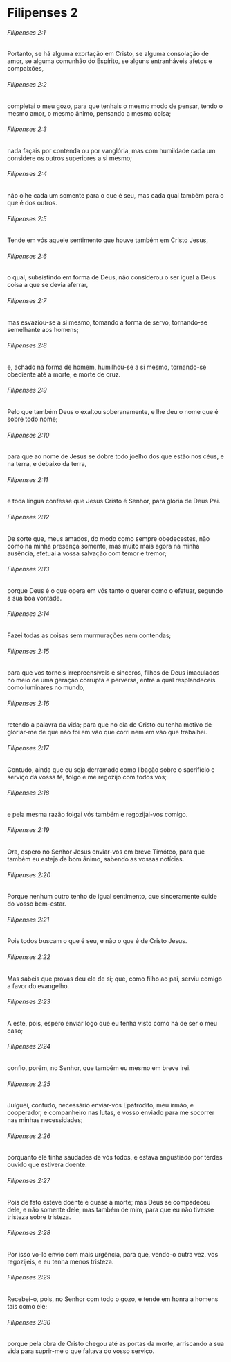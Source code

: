 # Filipenses 2

###### Filipenses 2:1

Portanto, se há alguma exortação em Cristo, se alguma consolação de amor, se alguma comunhão do Espírito, se alguns entranháveis afetos e compaixões,

###### Filipenses 2:2

completai o meu gozo, para que tenhais o mesmo modo de pensar, tendo o mesmo amor, o mesmo ânimo, pensando a mesma coisa;

###### Filipenses 2:3

nada façais por contenda ou por vanglória, mas com humildade cada um considere os outros superiores a si mesmo;

###### Filipenses 2:4

não olhe cada um somente para o que é seu, mas cada qual também para o que é dos outros.

###### Filipenses 2:5

Tende em vós aquele sentimento que houve também em Cristo Jesus,

###### Filipenses 2:6

o qual, subsistindo em forma de Deus, não considerou o ser igual a Deus coisa a que se devia aferrar,

###### Filipenses 2:7

mas esvaziou-se a si mesmo, tomando a forma de servo, tornando-se semelhante aos homens;

###### Filipenses 2:8

e, achado na forma de homem, humilhou-se a si mesmo, tornando-se obediente até a morte, e morte de cruz.

###### Filipenses 2:9

Pelo que também Deus o exaltou soberanamente, e lhe deu o nome que é sobre todo nome;

###### Filipenses 2:10

para que ao nome de Jesus se dobre todo joelho dos que estão nos céus, e na terra, e debaixo da terra,

###### Filipenses 2:11

e toda língua confesse que Jesus Cristo é Senhor, para glória de Deus Pai.

###### Filipenses 2:12

De sorte que, meus amados, do modo como sempre obedecestes, não como na minha presença somente, mas muito mais agora na minha ausência, efetuai a vossa salvação com temor e tremor;

###### Filipenses 2:13

porque Deus é o que opera em vós tanto o querer como o efetuar, segundo a sua boa vontade.

###### Filipenses 2:14

Fazei todas as coisas sem murmurações nem contendas;

###### Filipenses 2:15

para que vos torneis irrepreensíveis e sinceros, filhos de Deus imaculados no meio de uma geração corrupta e perversa, entre a qual resplandeceis como luminares no mundo,

###### Filipenses 2:16

retendo a palavra da vida; para que no dia de Cristo eu tenha motivo de gloriar-me de que não foi em vão que corri nem em vão que trabalhei.

###### Filipenses 2:17

Contudo, ainda que eu seja derramado como libação sobre o sacrifício e serviço da vossa fé, folgo e me regozijo com todos vós;

###### Filipenses 2:18

e pela mesma razão folgai vós também e regozijai-vos comigo.

###### Filipenses 2:19

Ora, espero no Senhor Jesus enviar-vos em breve Timóteo, para que também eu esteja de bom ânimo, sabendo as vossas notícias.

###### Filipenses 2:20

Porque nenhum outro tenho de igual sentimento, que sinceramente cuide do vosso bem-estar.

###### Filipenses 2:21

Pois todos buscam o que é seu, e não o que é de Cristo Jesus.

###### Filipenses 2:22

Mas sabeis que provas deu ele de si; que, como filho ao pai, serviu comigo a favor do evangelho.

###### Filipenses 2:23

A este, pois, espero enviar logo que eu tenha visto como há de ser o meu caso;

###### Filipenses 2:24

confio, porém, no Senhor, que também eu mesmo em breve irei.

###### Filipenses 2:25

Julguei, contudo, necessário enviar-vos Epafrodito, meu irmão, e cooperador, e companheiro nas lutas, e vosso enviado para me socorrer nas minhas necessidades;

###### Filipenses 2:26

porquanto ele tinha saudades de vós todos, e estava angustiado por terdes ouvido que estivera doente.

###### Filipenses 2:27

Pois de fato esteve doente e quase à morte; mas Deus se compadeceu dele, e não somente dele, mas também de mim, para que eu não tivesse tristeza sobre tristeza.

###### Filipenses 2:28

Por isso vo-lo envio com mais urgência, para que, vendo-o outra vez, vos regozijeis, e eu tenha menos tristeza.

###### Filipenses 2:29

Recebei-o, pois, no Senhor com todo o gozo, e tende em honra a homens tais como ele;

###### Filipenses 2:30

porque pela obra de Cristo chegou até as portas da morte, arriscando a sua vida para suprir-me o que faltava do vosso serviço.

